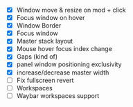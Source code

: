 - [X] Window move & resize on mod + click
- [X] Focus window on hover
- [X] Window Border
- [X] Focus window
- [X] Master stack layout
- [X] Mouse hover focus index change
- [X] Gaps (kind of)
- [X] panel window positioning exclusivity
- [X] increase/decrease master width
- [ ] Fix fullscreen revert
- [ ] Workspaces
- [ ] Waybar workspaces support
